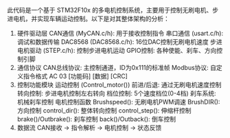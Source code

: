此代码是一个基于 STM32F10x 的多电机控制系统，主要用于控制无刷电机、步进电机，并实现车辆运动控制。以下是对其整体架构的分析：
1. 硬件驱动层
CAN通信 (MyCAN.c/h): 用于接收控制指令
串口通信 (usart.c/h): 调试和数据传输
DAC8568 (DAC8568.c/h): 16位DAC控制无刷电机速度
步进电机驱动 (STEP.c/h): 控制步进电机运动
GPIO控制: 各种使能、刹车、方向控制引脚
2. 通信协议
CAN总线协议: 主控制通道，ID为0x111的标准帧
Modbus协议: 自定义指令格式 AC 03 [功能码] [数据] [CRC]
3. 控制功能模块
运动控制 (Control_motor())
前进/后退: 通过无刷电机速度控制
转向控制: 步进电机控制左右转向
档位控制: 5个速度档位(0-4档)
刹车系统: 机械刹车控制
电机控制函数
Brushspeed(): 无刷电机PWM调速
BrushDIR(): 方向控制
control_dir(): 整体转向控制
control_step(): 伸缩杆控制
brake()/Outbrake(): 刹车控制
back()/Outback(): 倒车控制
4. 数据流
CAN接收 → 指令解析 → 电机控制 → 状态反馈
